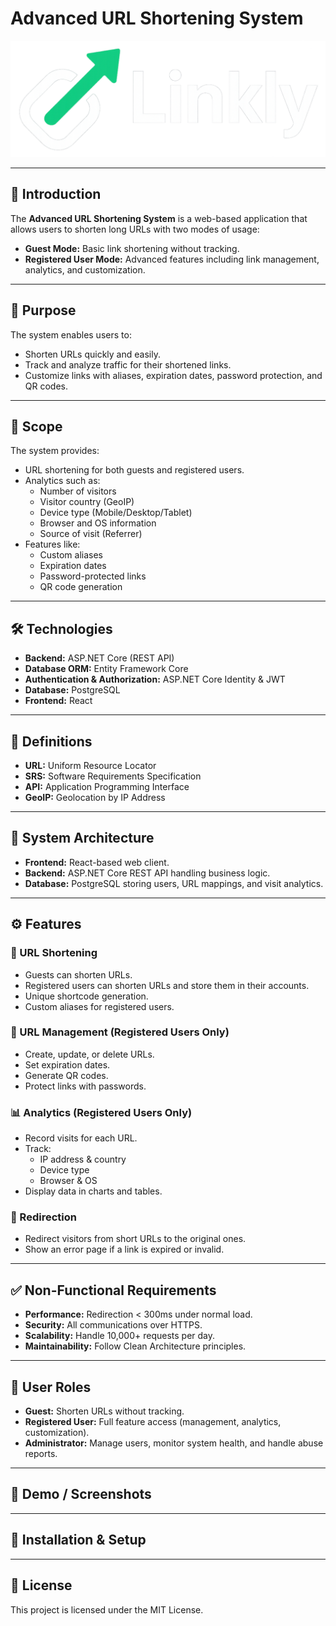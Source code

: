 # Advanced URL Shortening System

![Project Screenshot](Linkly-Logo.png)  

---

## 🚀 Introduction
The **Advanced URL Shortening System** is a web-based application that allows users to shorten long URLs with two modes of usage:

- **Guest Mode:** Basic link shortening without tracking.  
- **Registered User Mode:** Advanced features including link management, analytics, and customization.

---

## 🎯 Purpose
The system enables users to:
- Shorten URLs quickly and easily.
- Track and analyze traffic for their shortened links.
- Customize links with aliases, expiration dates, password protection, and QR codes.

---

## 📌 Scope
The system provides:
- URL shortening for both guests and registered users.
- Analytics such as:
  - Number of visitors  
  - Visitor country (GeoIP)  
  - Device type (Mobile/Desktop/Tablet)  
  - Browser and OS information  
  - Source of visit (Referrer)  
- Features like:
  - Custom aliases  
  - Expiration dates  
  - Password-protected links  
  - QR code generation  

---

## 🛠️ Technologies
- **Backend:** ASP.NET Core (REST API)  
- **Database ORM:** Entity Framework Core  
- **Authentication & Authorization:** ASP.NET Core Identity & JWT  
- **Database:** PostgreSQL  
- **Frontend:** React  

---

## 📖 Definitions
- **URL:** Uniform Resource Locator  
- **SRS:** Software Requirements Specification  
- **API:** Application Programming Interface  
- **GeoIP:** Geolocation by IP Address  

---

## 📐 System Architecture
- **Frontend:** React-based web client.  
- **Backend:** ASP.NET Core REST API handling business logic.  
- **Database:** PostgreSQL storing users, URL mappings, and visit analytics.  

---

## ⚙️ Features
### 🔗 URL Shortening
- Guests can shorten URLs.  
- Registered users can shorten URLs and store them in their accounts.  
- Unique shortcode generation.  
- Custom aliases for registered users.  

### 📝 URL Management (Registered Users Only)
- Create, update, or delete URLs.  
- Set expiration dates.  
- Generate QR codes.  
- Protect links with passwords.  

### 📊 Analytics (Registered Users Only)
- Record visits for each URL.  
- Track:
  - IP address & country  
  - Device type  
  - Browser & OS  
- Display data in charts and tables.  

### 🔄 Redirection
- Redirect visitors from short URLs to the original ones.  
- Show an error page if a link is expired or invalid.  

---

## ✅ Non-Functional Requirements
- **Performance:** Redirection < 300ms under normal load.  
- **Security:** All communications over HTTPS.  
- **Scalability:** Handle 10,000+ requests per day.  
- **Maintainability:** Follow Clean Architecture principles.  

---

## 👥 User Roles
- **Guest:** Shorten URLs without tracking.  
- **Registered User:** Full feature access (management, analytics, customization).  
- **Administrator:** Manage users, monitor system health, and handle abuse reports.  

---

## 📸 Demo / Screenshots

---

## 🚧 Installation & Setup

---

## 📜 License
This project is licensed under the MIT License.  
